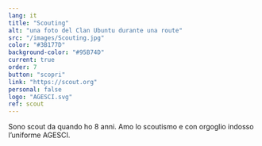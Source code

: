 ```yaml
---
lang: it
title: "Scouting"
alt: "una foto del Clan Ubuntu durante una route"
src: "/images/Scouting.jpg"
color: "#3B177D"
background-color: "#95B74D"
current: true
order: 7
button: "scopri"
link: "https://scout.org"
personal: false
logo: "AGESCI.svg"
ref: scout
---
```

Sono scout da quando ho 8 anni. Amo lo scoutismo e con orgoglio indosso l’uniforme AGESCI.
